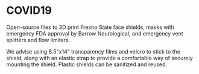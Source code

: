 # COVID19
Open-source files to 3D print Fresno State face shields, masks with emergency FDA approval by Barrow Neurological, and emergency vent splitters and flow limiters.

We advise using 8.5"x14" transparency films and velcro to stick to the shield, along with an elastic strap to provide a comfortable way of securely mounting the shield. Plastic shields can be sanitized and reused. 


